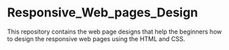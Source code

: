 # Responsive_Web_pages_Design
This repository contains the web page designs that help the beginners how to design the responsive web pages using the HTML and CSS.
